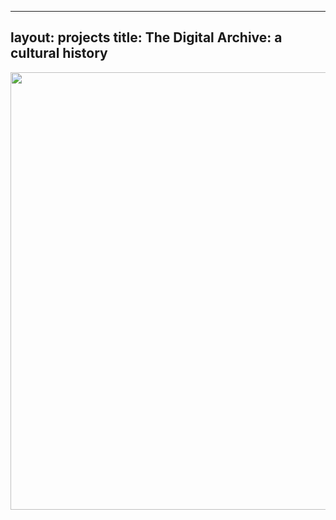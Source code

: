 
---
layout: projects
title: The Digital Archive: a cultural history
---
  <img src="../images/archive.png" width="700"/>
  

